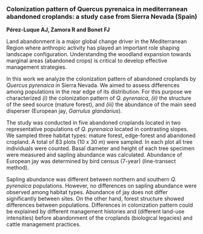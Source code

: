 ### Colonization pattern of Quercus pyrenaica in mediterranean abandoned croplands: a study case from Sierra Nevada (Spain)

**Pérez-Luque AJ, Zamora R and Bonet FJ**

Land abandonment is a major global change driver in the Mediterranean Region where anthropic activity has played an important role shaping landscape configuration. Understanding the woodland expansion towards marginal areas (abandoned crops) is critical to develop effective management strategies.

In this work we analyze the colonization pattern of abandoned croplands by *Quercus pyrenaica* in Sierra Nevada. We aimed to assess differences among populations in the rear edge of its distribution. For this purpose we characterized *(i)* the colonization pattern of *Q. pyrenaica*, *(ii)* the structure of the seed source (mature forest), and *(iii)* the abundance of the main seed disperser (European jay, *Garrulus glandarius*).

The study was conducted in five abandoned croplands located in two representative populations of *Q. pyrenaica* located in contrasting slopes. We sampled three habitat types: mature forest, edge-forest and abandoned cropland. A total of 83 plots (10 x 30 m) were sampled. In each plot all tree individuals were counted. Basal diameter and height of each tree specimen were measured and sapling abundance was calculated. Abundance of European jay was determined by bird census (7-year) (line-transect method).

Sapling abundance was different between northern and southern *Q. pyrenaica* populations. However, no differences on sapling abundance were observed among habitat types. Abundance of jay does not differ significantly between sites. On the other hand, forest structure showed differences between populations. Differences in colonization pattern could be explained by different management histories and (different land-use intensities) before abandonment of the croplands (biological legacies) and cattle management practices.
